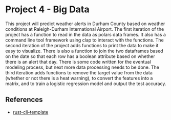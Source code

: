 # Project 4 - Big Data
This project will predict weather alerts in Durham County based on weather conditions at Raleigh-Durham International Airport. The first iteration of the project has a function to read in the data as polars data frames. It also has a command line tool framework using clap to interact with the functions. The second iteration of the project adds functions to print the data to make it easy to visualize. There is also a function to join the two dataframes based on the date so that each row has a boolean attribute based on whether there is an alert that day. There is some code written for the eventual modeling process, but next more data processing needs to be done. The third iteration adds functions to remove the target value from the data (whether or not there is a heat warning), to convert the features into a matrix, and to train a logistic regression model and output the test accuracy.

## References

* [rust-cli-template](https://github.com/kbknapp/rust-cli-template)
